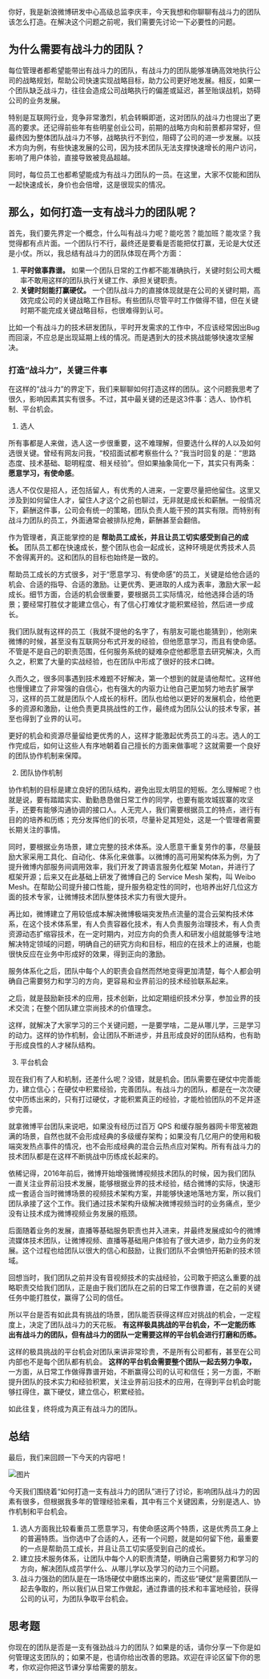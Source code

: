 你好，我是新浪微博研发中心高级总监李庆丰，今天我想和你聊聊有战斗力的团队该怎么打造。在解决这个问题之前呢，我们需要先讨论一下必要性的问题。

## **为什么需要有战斗力的团队？**

每位管理者都希望能带出有战斗力的团队，有战斗力的团队能够准确高效地执行公司的战略规划，帮助公司快速实现战略目标，助力公司更好地发展。相反，如果一个团队缺乏战斗力，往往会造成公司战略执行的偏差或延迟，甚至贻误战机，妨碍公司的业务发展。

特别是互联网行业，竞争非常激烈，机会转瞬即逝，这对团队的战斗力也提出了更高的要求。还记得前些年有些明星创业公司，前期的战略方向和前景都非常好，但最终因为整体团队战斗力不够，战略执行不到位，阻碍了公司的进一步发展。以技术方向为例，有些快速发展的公司，因为技术团队无法支撑快速增长的用户访问，影响了用户体验，直接导致被竞品超越。

同时，每位员工也都希望能成为有战斗力团队的一员。在这里，大家不仅能和团队一起快速成⻓，身价也会倍增，这是很现实的情况。

## 那么，如何打造一支有战斗力的团队呢？

首先，我们要先界定一个概念，什么叫有战斗力呢？能吃苦？能加班？能攻坚？我觉得都有点片面。一个团队行不行，最终还是要看是否能把仗打赢，无论是大仗还是小仗。所以，我总结有战斗力的团队体现在两个方面：

1. **平时做事靠谱。** 如果一个团队日常的工作都不能准确执行，关键时刻公司大概率不敢用这样的团队执行关键工作、承担关键职责。
2. **关键时刻能打赢硬仗。** 一个团队战斗力的直接体现就是在公司的关键时期，高效完成公司的关键战略工作目标。有些团队尽管平时工作做得不错，但在关键时期不能完成关键战略目标，也很难得到认可。

比如一个有战斗力的技术研发团队，平时开发需求的工作中，不应该经常因出Bug而回滚，不应总是出现延期上线的情况。而是遇到大的技术挑战能够快速攻坚解决。

### **打造“战斗力”，关键三件事**

在这样的“战斗力”的界定下，我们来聊聊如何打造这样的团队。这个问题我思考了很久，影响因素其实有很多。不过，其中最关键的还是这3件事：选人、协作机制、平台机会。

1. 选人

所有事都是人来做，选人这一步很重要，这不难理解，但要选什么样的人以及如何选很关键。曾经有网友问我，“校招面试都考察些什么？”我当时回复的是：“思路态度、技术基础、聪明程度、相关经验”。但如果抽象简化一下，其实只有两条： **愿意学习，有使命感**。

选人不仅仅是招人，还包括留人，有优秀的人进来，一定要尽量把他留住。这里又涉及到如何留住人才，留住人才这个之前也聊过，无非就是成⻓和薪酬。一般情况下，薪酬这件事，公司会有统一的策略，团队负责人能干预的其实有限。而特别有战斗力团队的员工，外面通常会被排队挖⻆，薪酬甚至会翻倍。

作为管理者，真正能掌控的是 **帮助员工成⻓，并且让员工切实感受到自己的成⻓。** 团队员工都在快速成⻓，整个团队也会一起成⻓，这种环境是优秀技术人员不舍得离开的。这和团队的目标也始终是一致的。

帮助员工成⻓的方式很多，对于“愿意学习、有使命感”的员工，关键是给他合适的机会、合适的指导、合适的激励。让更优秀、更进取的人成为表率，激励大家一起成⻓。细节方面，合适的机会很重要，要根据员工实际情况，给他选择合适的场景；要经常打胜仗才能建立信心，有了信心打难仗才能积累经验，然后进一步成⻓。

我们团队就有这样的员工（我就不提他的名字了，有朋友可能也能猜到），他刚来微博的时候，甚至没有互联网分布式开发的经验，但他愿意学习，而且有使命感。不管是不是自己的职责范围，任何服务系统的疑难杂症他都愿意去研究解决，久而久之，积累了大量的实战经验，也在团队中形成了很好的技术口碑。

久而久之，很多同事遇到技术难题不好解决，第一个想到的就是请他帮忙。这样他也慢慢建立了非常强的自信心，也有强大的内驱力让他自己更加努力地去扩展学习，这样的员工就是团队个人成长的标杆。团队也给他以更好的发展机会，给他更多的资源和激励，让他负责更具挑战性的工作，最终成为团队公认的技术专家，甚至也得到了业界的认可。

更好的机会和资源尽量留给更优秀的人，这样才能激起优秀员工的斗志。选人的工作完成后，如何让这些人有序地朝着自己擅长的方面来做事呢？这就需要一个良好的团队协作机制来保障。

2. 团队协作机制

协作机制的目标是建立良好的团队结构，避免出现太明显的短板。怎么理解呢？也就是说，要有踏踏实实、勤勤恳恳做日常工作的同学，也要有能攻城拔寨的攻坚手，还要有能够沟通协调的接口人。人无完人，我们需要根据员工的特点，进行有目的的培养和历练；充分发挥他们的⻓项，尽量补足其短处，这是一个管理者需要⻓期关注的事情。

同时，要根据业务场景，建立完整的技术体系。没人愿意干重复劳作的事，尽量鼓励大家采用工具化、自动化、体系化来做事。以微博的高可用架构体系为例，为了提升微博内部服务间调用效率，我们开发了跨语言服务化框架 Motan，并进行了框架开源；后来又在此基础上研发了微博自己的 Service Mesh 架构，叫 Weibo Mesh。在帮助公司提升接口性能，提升服务稳定性的同时，也培养出好几位这方面的技术专家，让微博技术团队整体技术实力有很大提升。

再比如，微博建立了用较低成本解决微博极端突发热点流量的混合云架构技术体系，在这个技术体系里，有人负责容器化技术，有人负责服务治理技术，有人负责资源动态扩缩容技术，在一定时期内，对应方向的负责人和研发小组就能够专注地解决特定领域的问题，明确自己的研究方向和目标，相应的在技术上的进展，也能很快反应在业务中形成好的效果，得到正向的激励。

服务体系化之后，团队中每个人的职责会自然而然地变得更加清楚，每个人都会明确自己需要努力和学习的方向，更容易和业界前沿的技术经验联系起来。

之后，就是鼓励新技术的应用，技术创新，比如定期组织技术分享，参加业界的技术交流；在整个团队建立崇尚技术的价值理念。

这样，就解决了大家学习的三个关键问题，一是要学啥，二是从哪儿学，三是学习的动力。这样的协作机制，会让团队不断进步，并且形成良好的团队结构，也有助于形成良性的人才梯队结构。

3. 平台机会

现在我们有了人和机制，还差什么呢？没错，就是机会。团队需要在硬仗中完善能力，建立信心；在硬仗中积累经验，完善团队。有战斗力的团队，都是在一次次硬仗中历练出来的，只有打过硬仗，才能积累真正的经验，才能检验团队的不足并逐步完善。

就拿微博平台团队来说吧，如果没有经历过百万 QPS 和缓存服务器网卡带宽被跑满的场景，自然也就不会形成经典的多级缓存架构；如果没有几亿用户的使用和极端突发热点事件的情况，也不会形成经典的混合云热点应对架构。所有有战斗力的技术团队都是在这样不断挑战中历练成⻓起来的。

依稀记得，2016年前后，微博开始增强微博视频技术团队的时候，因为我们团队一直关注业界前沿技术发展，能够根据业界的技术经验，结合微博的实际，快速形成一套适合当时微博场景的视频技术架构方案，并能够快速地落地方案，所以我们团队承接了这个工作。我们通过技术架构升级解决微博视频当时的业务痛点，至少没有让技术成为微博视频业务发展的瓶颈。

后面随着业务的发展，直播等基础服务职责也并入进来，并最终发展成如今的微博流媒体技术团队，让微博视频、直播等基础用户体验有了很大进步，助力业务的发展。这个过程也给团队以很大的信心和鼓励，让我们团队不会惧怕开拓新的技术领域。

回想当时，我们团队之前并没有音视频技术的实战经验，公司敢于把这么重要的战略职责交给我们团队，正是由于我们团队在之前的日常工作很靠谱，在之前的关键任务中能打胜仗，赢得了公司的信任。

所以平台是否有如此具有挑战的场景，团队能否获得这样应对挑战的机会，一定程度上，决定了团队战斗力的天花板。 **有这样极具挑战的平台机会，不一定能历练出有战斗力的团队，但有战斗力的团队一定需要这样的平台机会进行打磨和历练。**

这样的极具挑战的平台机会对团队来讲非常珍贵，不是所有公司都有，甚至在公司内部也不是每个团队都有机会。 **这样的平台机会需要整个团队一起去努力争取，** 一方面，从日常工作做得靠谱开始，不断赢得公司的认可和信任；另一方面，不断提升团队的技术实力和经验积累，关注业界前沿技术的应用，在得到平台机会时能够扛得住，赢下硬仗，建立信心，积累经验。

如此往复，终将成为真正有战斗力的团队。

## 总结

最后，我们来回顾一下今天的内容吧！

![图片](https://static001.geekbang.org/resource/image/0c/f0/0c9bbe0a564c501121b800da1f5394f0.jpg?wh=1920x1061)

今天我们围绕着“如何打造一支有战斗力的团队”进行了讨论，影响团队战斗力的因素有很多，但根据我多年的管理经验来看，其中有三个关键因素，分别是选人、协作机制和平台机会。

1. 选人方面我比较看重员工愿意学习，有使命感这两个特质，这是优秀员工身上的普遍特质。当你选中了合适的人，还有一个问题，就是如何留下他，最重要的一点是帮助员工成⻓，并且让员工切实感受到自己的成⻓。
2. 建立技术服务体系，让团队中每个人的职责清楚，明确自己需要努力和学习的方向，解决团队成员学什么、从哪儿学以及学习的动力三个问题。
3. 战斗力强劲的团队是在一场场硬仗中磨炼出来的，而这些“硬仗”是需要团队一起去争取的，所以我们从日常工作做起，通过靠谱的技术和丰富地经验，获得公司的认可，为团队争取平台机会。

## 思考题

你现在的团队是否是一支有强劲战斗力的团队？如果是的话，请你分享一下你是如何管理这支团队的；如果不是，也请你给出改善的思路。欢迎在评论区留下你的思考，你欢迎你把这节课分享给需要的朋友。